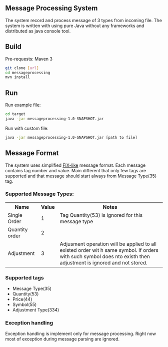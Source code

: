 ## Message Processing System 

The system record and process message of 3 types from incoming file. The system is written with using pure Java without any frameworks and distributed as java console tool.

## Build

Pre-requests: Maven 3

```bash
git clone [url]
cd messageprocessing
mvn install
``` 

## Run 

Run example file:

```bash
cd target
java -jar messageprocessing-1.0-SNAPSHOT.jar
``` 

Run with custom file:

```bash
java -jar messageprocessing-1.0-SNAPSHOT.jar [path to file]
```


## Message Format 

The system uses simplified [FIX-like](http://www.fixtradingcommunity.org) message format. Each message contains tag number and value. Main different that only few tags are supported and that message should start always from Message Type(35) tag. 

### Supported Message Types:

<table>
<tr> 
<th>Name</th>
<th>Value</th>
<th>Notes</th>
</tr>
<tr>
<td>Single Order</td>
<td>1</td>
<td>Tag Quantity(53) is ignored for this message type</td>
</tr>
<tr>
<td>Quantity order</td>
<td>2</td>
<td></td>
</tr>
<tr>
<td>Adjustment</td>
<td>3</td>
<td>Adjusment operation will be applied to all existed order wit h same symbol. If orders with such symbol does nto existh then adjustment is ignored and not stored.</td>
</tr>
</table>

### Supported tags

* Message Type(35)
* Quantity(53)
* Price(44)
* Symbol(55)
* Adjustment Type(334)


### Exception handling

Exception handling is implement only for message processing. Right now most of exception during message parsing are ignored.  